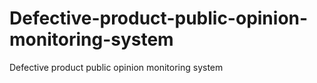 # Defective-product-public-opinion-monitoring-system
Defective product public opinion monitoring system
